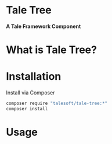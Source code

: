 
# Tale Tree
**A Tale Framework Component**

# What is Tale Tree?



# Installation

Install via Composer

```bash
composer require "talesoft/tale-tree:*"
composer install
```

# Usage

```php


```
